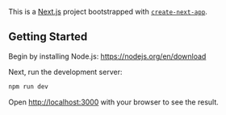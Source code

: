 This is a [Next.js](https://nextjs.org/) project bootstrapped with [`create-next-app`](https://github.com/vercel/next.js/tree/canary/packages/create-next-app).

## Getting Started
Begin by installing Node.js:
https://nodejs.org/en/download

Next, run the development server:

```bash
npm run dev
```

Open [http://localhost:3000](http://localhost:3000) with your browser to see the result.